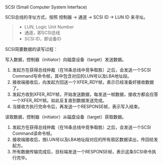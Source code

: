 SCSI (Small Computer System Interface)

SCSI总线的寻址方式，按照 控制器 -> 通道 -> SCSI ID -> LUN ID 来寻址。
> * LUN, Logic Unit Number
> * 通道，即SCSI总线
> * SCSI ID，即设备ID

SCSI简要数据的读写过程：

写入数据，控制器（initiator）向磁盘设备（target）发送数据。
1. 发起方在获得总线仲裁（在16条总线中竞争取胜）之后，会发送一个SCSI Command写命令帧，其中包含对应的LUN号以及LBA地址段。
1. 接收端接收后，向发起方回送一个XFER_RDY帧，表示已经准备好接收数据了。
1. 发起方收到XFER_RDY帧，开始发送数据，每发送一帧数据，接收方都会应答一个XFER_RDY帧。如此反复直到数据发送完成。
1. 当接收方执行完命令后，再发送一个RESPONSE帧，表示写入结束。

读取数据，控制器（initiator）从磁盘设备（target）获取数据。
1. 发起方在获得总线仲裁（在16条总线中竞争取胜）之后，会发送一个SCSI Command读命令帧。
1. 接收端接收后，按LUN号以及LBA地址段对应的所有扇区数据读出，传回给发起方。 
1. 所有数据传输完成后，目标端发送一个RESPONSE帧，表示这条SCSI命令执行完毕。

